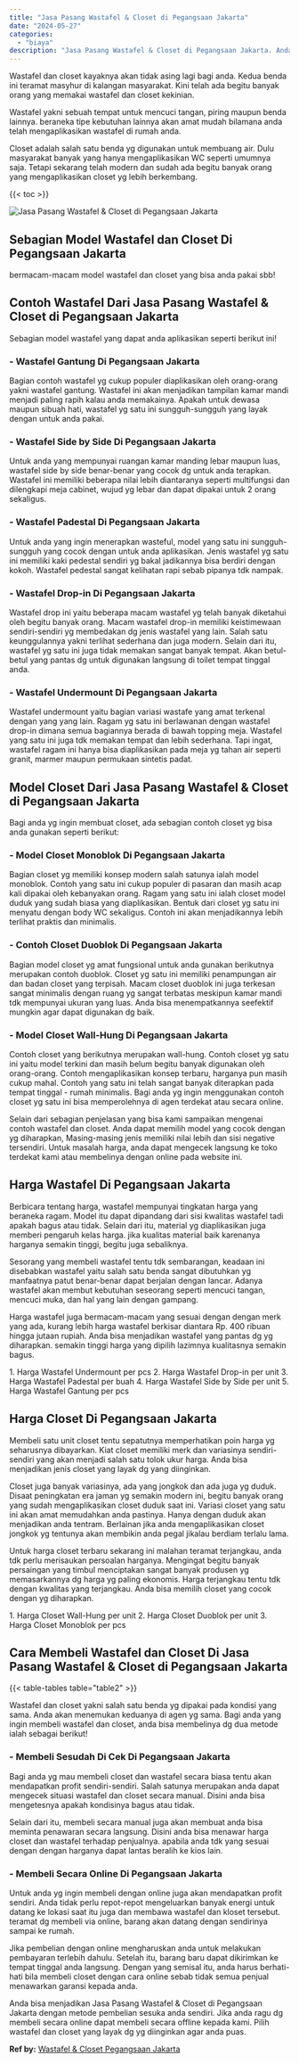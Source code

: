 ```yaml
---
title: "Jasa Pasang Wastafel & Closet di Pegangsaan Jakarta"
date: "2024-05-27"
categories: 
  - "biaya"
description: "Jasa Pasang Wastafel & Closet di Pegangsaan Jakarta. Anda bisa menjadikan Jasa Pasang Wastafel & Closet di Pegangsaan Jakarta dengan metode pembelian sesuka..."
---
```


Wastafel dan closet kayaknya akan tidak asing lagi bagi anda. Kedua benda ini teramat masyhur di kalangan masyarakat. Kini telah ada begitu banyak orang yang memakai wastafel dan closet kekinian.

Wastafel yakni sebuah tempat untuk mencuci tangan, piring maupun benda lainnya. beraneka tipe kebutuhan lainnya akan amat mudah bilamana anda telah mengaplikasikan wastafel di rumah anda.

Closet adalah salah satu benda yg digunakan untuk membuang air. Dulu masyarakat banyak yang hanya mengaplikasikan WC seperti umumnya saja. Tetapi sekarang telah modern dan sudah ada begitu banyak orang yang mengaplikasikan closet yg lebih berkembang.

{{< toc >}}

![Jasa Pasang Wastafel & Closet di Pegangsaan Jakarta](/images/wastafel-closet-murah61.png)

## Sebagian Model Wastafel dan Closet Di Pegangsaan Jakarta

bermacam-macam model wastafel dan closet yang bisa anda pakai sbb!

## Contoh Wastafel Dari Jasa Pasang Wastafel & Closet di Pegangsaan Jakarta

Sebagian model wastafel yang dapat anda aplikasikan seperti berikut ini!

### \- Wastafel Gantung Di Pegangsaan Jakarta

Bagian contoh wastafel yg cukup populer diaplikasikan oleh orang-orang yakni wastafel gantung. Wastafel ini akan menjadikan tampilan kamar mandi menjadi paling rapih kalau anda memakainya. Apakah untuk dewasa maupun sibuah hati, wastafel yg satu ini sungguh-sungguh yang layak dengan untuk anda pakai.

### \- Wastafel Side by Side Di Pegangsaan Jakarta

Untuk anda yang mempunyai ruangan kamar manding lebar maupun luas, wastafel side by side benar-benar yang cocok dg untuk anda terapkan. Wastafel ini memiliki beberapa nilai lebih diantaranya seperti multifungsi dan dilengkapi meja cabinet, wujud yg lebar dan dapat dipakai untuk 2 orang sekaligus.

### \- Wastafel Padestal Di Pegangsaan Jakarta

Untuk anda yang ingin menerapkan wasteful, model yang satu ini sungguh-sungguh yang cocok dengan untuk anda aplikasikan. Jenis wastafel yg satu ini memiliki kaki pedestal sendiri yg bakal jadikannya bisa berdiri dengan kokoh. Wastafel pedestal sangat kelihatan rapi sebab pipanya tdk nampak.

### \- Wastafel Drop-in Di Pegangsaan Jakarta

Wastafel drop ini yaitu beberapa macam wastafel yg telah banyak diketahui oleh begitu banyak orang. Macam wastafel drop-in memiliki keistimewaan sendiri-sendiri yg membedakan dg jenis wastafel yang lain. Salah satu keunggulannya yakni terlihat sederhana dan juga modern. Selain dari itu, wastafel yg satu ini juga tidak memakan sangat banyak tempat. Akan betul-betul yang pantas dg untuk digunakan langsung di toilet tempat tinggal anda.

### \- Wastafel Undermount Di Pegangsaan Jakarta

Wastafel undermount yaitu bagian variasi wastafe yang amat terkenal dengan yang yang lain. Ragam yg satu ini berlawanan dengan wastafel drop-in dimana semua bagiannya berada di bawah topping meja. Wastafel yang satu ini juga tdk memakan tempat dan lebih sederhana. Tapi ingat, wastafel ragam ini hanya bisa diaplikasikan pada meja yg tahan air seperti granit, marmer maupun permukaan sintetis padat.

## Model Closet Dari Jasa Pasang Wastafel & Closet di Pegangsaan Jakarta

Bagi anda yg ingin membuat closet, ada sebagian contoh closet yg bisa anda gunakan seperti berikut:

### \- Model Closet Monoblok Di Pegangsaan Jakarta

Bagian closet yg memiliki konsep modern salah satunya ialah model monoblok. Contoh yang satu ini cukup populer di pasaran dan masih acap kali dipakai oleh kebanyakan orang. Ragam yang satu ini ialah closet model duduk yang sudah biasa yang diaplikasikan. Bentuk dari closet yg satu ini menyatu dengan body WC sekaligus. Contoh ini akan menjadikannya lebih terlihat praktis dan minimalis.

### \- Contoh Closet Duoblok Di Pegangsaan Jakarta

Bagian model closet yg amat fungsional untuk anda gunakan berikutnya merupakan contoh duoblok. Closet yg satu ini memiliki penampungan air dan badan closet yang terpisah. Macam closet duoblok ini juga terkesan sangat minimalis dengan ruang yg sangat terbatas meskipun kamar mandi tdk mempunyai ukuran yang luas. Anda bisa menempatkannya seefektif mungkin agar dapat digunakan dg baik.

### \- Model Closet Wall-Hung Di Pegangsaan Jakarta

Contoh closet yang berikutnya merupakan wall-hung. Contoh closet yg satu ini yaitu model terkini dan masih belum begitu banyak digunakan oleh orang-orang. Contoh mengaplikasikan konsep terbaru, harganya pun masih cukup mahal. Contoh yang satu ini telah sangat banyak diterapkan pada tempat tinggal - rumah minimalis. Bagi anda yg ingin menggunakan contoh closet yg satu ini bisa memperolehnya di agen terdekat atau secara online.

Selain dari sebagian penjelasan yang bisa kami sampaikan mengenai contoh wastafel dan closet. Anda dapat memilih model yang cocok dengan yg diharapkan, Masing-masing jenis memiliki nilai lebih dan sisi negative tersendiri. Untuk masalah harga, anda dapat mengecek langsung ke toko terdekat kami atau membelinya dengan online pada website ini.

## Harga Wastafel Di Pegangsaan Jakarta

Berbicara tentang harga, wastafel mempunyai tingkatan harga yang beraneka ragam. Model itu dapat dipandang dari sisi kwalitas wastafel tadi apakah bagus atau tidak. Selain dari itu, material yg diaplikasikan juga memberi pengaruh kelas harga. jika kualitas material baik karenanya harganya semakin tinggi, begitu juga sebaliknya.

Sesorang yang membeli wastafel tentu tdk sembarangan, keadaan ini disebabkan wastafel yaitu salah satu benda sangat dibutuhkan yg manfaatnya patut benar-benar dapat berjalan dengan lancar. Adanya wastafel akan membut kebutuhan seseorang seperti mencuci tangan, mencuci muka, dan hal yang lain dengan gampang.

Harga wastafel juga bermacam-macam yang sesuai dengan dengan merk yang ada, kurang lebih harga wastafel berkisar diantara Rp. 400 ribuan hingga jutaan rupiah. Anda bisa menjadikan wastafel yang pantas dg yg diharapkan. semakin tinggi harga yang dipilih lazimnya kualitasnya semakin bagus.

1\. Harga Wastafel Undermount per pcs 2. Harga Wastafel Drop-in per unit 3. Harga Wastafel Padestal per buah 4. Harga Wastafel Side by Side per unit 5. Harga Wastafel Gantung per pcs

## Harga Closet Di Pegangsaan Jakarta

Membeli satu unit closet tentu sepatutnya memperhatikan poin harga yg seharusnya dibayarkan. Kiat closet memiliki merk dan variasinya sendiri-sendiri yang akan menjadi salah satu tolok ukur harga. Anda bisa menjadikan jenis closet yang layak dg yang diinginkan.

Closet juga banyak variasinya, ada yang jongkok dan ada juga yg duduk. Disaat peningkatan era jaman yg semakin modern ini, begitu banyak orang yang sudah mengaplikasikan closet duduk saat ini. Variasi closet yang satu ini akan amat memudahkan anda pastinya. Hanya dengan duduk akan menjadikan anda tentram. Berlainan jika anda mengaplikasikan closet jongkok yg tentunya akan membikin anda pegal jikalau berdiam terlalu lama.

Untuk harga closet terbaru sekarang ini malahan teramat terjangkau, anda tdk perlu merisaukan persoalan harganya. Mengingat begitu banyak persaingan yang timbul menciptakan sangat banyak produsen yg memasarkannya dg harga yg paling ekonomis. Harga terjangkau tentu tdk dengan kwalitas yang terjangkau. Anda bisa memilih closet yang cocok dengan yg diharapkan.

1\. Harga Closet Wall-Hung per unit 2. Harga Closet Duoblok per unit 3. Harga Closet Monoblok per pcs

## Cara Membeli Wastafel dan Closet Di Jasa Pasang Wastafel & Closet di Pegangsaan Jakarta

{{< table-tables table="table2" >}}

Wastafel dan closet yakni salah satu benda yg dipakai pada kondisi yang sama. Anda akan menemukan keduanya di agen yg sama. Bagi anda yang ingin membeli wastafel dan closet, anda bisa membelinya dg dua metode ialah sebagai berikut!

### \- Membeli Sesudah Di Cek Di Pegangsaan Jakarta

Bagi anda yg mau membeli closet dan wastafel secara biasa tentu akan mendapatkan profit sendiri-sendiri. Salah satunya merupakan anda dapat mengecek situasi wastafel dan closet secara manual. Disini anda bisa mengetesnya apakah kondisinya bagus atau tidak.

Selain dari itu, membeli secara manual juga akan membuat anda bisa meminta penawaran secara langsung. Disini anda bisa menawar harga closet dan wastafel terhadap penjualnya. apabila anda tdk yang sesuai dengan dengan harganya dapat lantas beralih ke kios lain.

### \- Membeli Secara Online Di Pegangsaan Jakarta

Untuk anda yg ingin membeli dengan online juga akan mendapatkan profit sendiri. Anda tidak perlu repot-repot mengeluarkan banyak energi untuk datang ke lokasi saat itu juga dan membawa wastafel dan kloset tersebut. teramat dg membeli via online, barang akan datang dengan sendirinya sampai ke rumah.

Jika pembelian dengan online mengharuskan anda untuk melakukan pembayaran terlebih dahulu. Setelah itu, barang baru dapat dikirimkan ke tempat tinggal anda langsung. Dengan yang semisal itu, anda harus berhati-hati bila membeli closet dengan cara online sebab tidak semua penjual menawarkan garansi kepada anda.

Anda bisa menjadikan Jasa Pasang Wastafel & Closet di Pegangsaan Jakarta dengan metode pembelian sesuka anda sendiri. Jika anda ragu dg membeli secara online dapat membeli secara offline kepada kami. Pilih wastafel dan closet yang layak dg yg diinginkan agar anda puas.

**Ref by:** [Wastafel & Closet Pegangsaan Jakarta](https://id.wikipedia.org/wiki/Wastafel)
